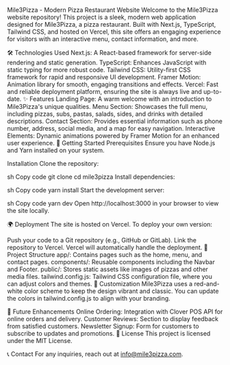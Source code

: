 Mile3Pizza - Modern Pizza Restaurant Website
Welcome to the Mile3Pizza website repository! This project is a sleek, modern web application designed for Mile3Pizza, a pizza restaurant. Built with Next.js, TypeScript, Tailwind CSS, and hosted on Vercel, this site offers an engaging experience for visitors with an interactive menu, contact information, and more.

🛠 Technologies Used
Next.js: A React-based framework for server-side rendering and static generation.
TypeScript: Enhances JavaScript with static typing for more robust code.
Tailwind CSS: Utility-first CSS framework for rapid and responsive UI development.
Framer Motion: Animation library for smooth, engaging transitions and effects.
Vercel: Fast and reliable deployment platform, ensuring the site is always live and up-to-date.
✨ Features
Landing Page: A warm welcome with an introduction to Mile3Pizza's unique qualities.
Menu Section: Showcases the full menu, including pizzas, subs, pastas, salads, sides, and drinks with detailed descriptions.
Contact Section: Provides essential information such as phone number, address, social media, and a map for easy navigation.
Interactive Elements: Dynamic animations powered by Framer Motion for an enhanced user experience.
🚀 Getting Started
Prerequisites
Ensure you have Node.js and Yarn installed on your system.

Installation
Clone the repository:

sh
Copy code
git clone <repository-url>
cd mile3pizza
Install dependencies:

sh
Copy code
yarn install
Start the development server:

sh
Copy code
yarn dev
Open http://localhost:3000 in your browser to view the site locally.

🌍 Deployment
The site is hosted on Vercel. To deploy your own version:

Push your code to a Git repository (e.g., GitHub or GitLab).
Link the repository to Vercel.
Vercel will automatically handle the deployment.
📁 Project Structure
app/: Contains pages such as the home, menu, and contact pages.
components/: Reusable components including the Navbar and Footer.
public/: Stores static assets like images of pizzas and other media files.
tailwind.config.js: Tailwind CSS configuration file, where you can adjust colors and themes.
🎨 Customization
Mile3Pizza uses a red-and-white color scheme to keep the design vibrant and classic. You can update the colors in tailwind.config.js to align with your branding.

🔮 Future Enhancements
Online Ordering: Integration with Clover POS API for online orders and delivery.
Customer Reviews: Section to display feedback from satisfied customers.
Newsletter Signup: Form for customers to subscribe to updates and promotions.
📜 License
This project is licensed under the MIT License.

📞 Contact
For any inquiries, reach out at info@mile3pizza.com.